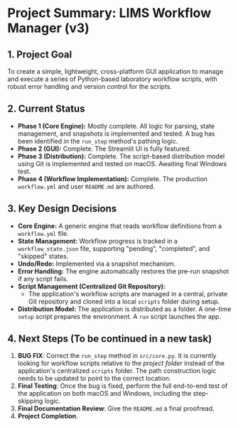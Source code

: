 # Project Summary: LIMS Workflow Manager (v3)

## 1. Project Goal
To create a simple, lightweight, cross-platform GUI application to manage and execute a series of Python-based laboratory workflow scripts, with robust error handling and version control for the scripts.

## 2. Current Status
- **Phase 1 (Core Engine):** Mostly complete. All logic for parsing, state management, and snapshots is implemented and tested. A bug has been identified in the `run_step` method's pathing logic.
- **Phase 2 (GUI):** Complete. The Streamlit UI is fully featured.
- **Phase 3 (Distribution):** Complete. The script-based distribution model using Git is implemented and tested on macOS. Awaiting final Windows test.
- **Phase 4 (Workflow Implementation):** Complete. The production `workflow.yml` and user `README.md` are authored.

## 3. Key Design Decisions
- **Core Engine:** A generic engine that reads workflow definitions from a `workflow.yml` file.
- **State Management:** Workflow progress is tracked in a `workflow_state.json` file, supporting "pending", "completed", and "skipped" states.
- **Undo/Redo:** Implemented via a snapshot mechanism.
- **Error Handling:** The engine automatically restores the pre-run snapshot if any script fails.
- **Script Management (Centralized Git Repository):**
    - The application's workflow scripts are managed in a central, private Git repository and cloned into a local `scripts` folder during setup.
- **Distribution Model:** The application is distributed as a folder. A one-time `setup` script prepares the environment. A `run` script launches the app.

## 4. Next Steps (To be continued in a new task)
1.  **BUG FIX**: Correct the `run_step` method in `src/core.py`. It is currently looking for workflow scripts relative to the *project folder* instead of the application's centralized `scripts` folder. The path construction logic needs to be updated to point to the correct location.
2.  **Final Testing**: Once the bug is fixed, perform the full end-to-end test of the application on both macOS and Windows, including the step-skipping logic.
3.  **Final Documentation Review**: Give the `README.md` a final proofread.
4.  **Project Completion**.